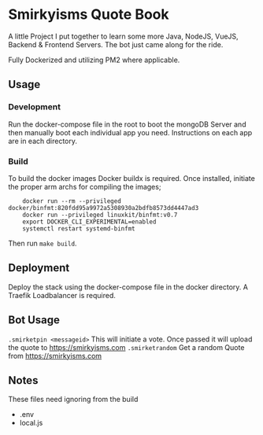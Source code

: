 # Smirkyisms Quote Book

A little Project I put together to learn some more Java, NodeJS, VueJS, Backend & Frontend Servers. The bot just came along for the ride.

Fully Dockerized and utilizing PM2 where applicable. 

## Usage
### Development

Run the docker-compose file in the root to boot the mongoDB Server and then manually boot each individual app you need. Instructions on each app are in each directory.

### Build

To build the docker images Docker buildx is required. Once installed, initiate the proper arm archs for compiling the images;

```
	docker run --rm --privileged docker/binfmt:820fdd95a9972a5308930a2bdfb8573dd4447ad3 
	docker run --privileged linuxkit/binfmt:v0.7 
	export DOCKER_CLI_EXPERIMENTAL=enabled 
	systemctl restart systemd-binfmt
```

Then run ```make build```.


## Deployment

Deploy the stack using the docker-compose file in the docker directory. A Traefik Loadbalancer is required.

## Bot Usage

```.smirketpin <messageid>``` This will initiate a vote. Once passed it will upload the quote to https://smirkyisms.com
```.smirketrandom``` Get a random Quote from https://smirkyisms.com

## Notes

These files need ignoring from the build
- .env
- local.js